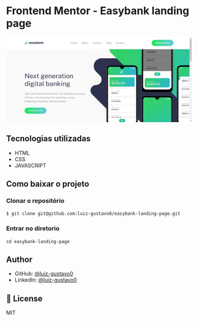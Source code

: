 # Frontend Mentor - Easybank landing page

![Design preview for the Easybank landing page coding challenge](./design/screenshot.png)

## Tecnologias utilizadas

- HTML
- CSS
- JAVASCRIPT

## Como baixar o projeto

### Clonar o repositório

```
$ git clone git@github.com:luiz-gustavo0/easybank-landing-page.git
```

### Entrar no diretorio

```
cd easybank-landing-page
```

## Author

- GitHub: [@luiz-gustavo0](https://github.com/luiz-gustavo0)
- LinkedIn: [@luiz-gustavo0](https://www.linkedin.com/in/luiz-gustavo0/)

## 📝 License

MIT
